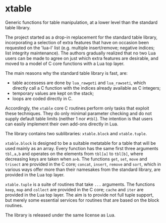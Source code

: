 xtable
======

Generic functions for table manipulation, at a lower level than the 
standard table library.

The project started as a drop-in replacement for the standard table 
library, incorporating a selection of extra features that have on 
occasion been requested on the 'lua-l' list (e.g. multiple insert/remove; 
negative indices; list integrity maintenance). The authors gradually 
realized that no two Lua users can be made to agree on just which 
extra features are desirable, and moved to a model of C core functions 
with a Lua top layer.

The main reasons why the standard table library is fast, are:

  - table accessess are done by `lua_rawgeti` and `lua_rawseti`, 
    which directly call a C function with the indices already 
    available as C integers;
  - temporary values are kept on the stack;
  - loops are coded directly in C.

Accordingly, the `xtable` core C routines perform only tasks that exploit
these techniques. They do only minimal parameter checking and do not 
supply default table limits (neither 1 nor `#tbl`). The intention is
that users can easily implement their own add-ons directly in Lua.

The library contains two sublibraries: `xtable.block` and `xtable.tuple`. 

`xtable.block` is designed to be a suitable metatable for a table
that will be used mainly as an array. Every function has the same
first three arguments `tbl,a,b` and operates on the elements from
`tbl[a]` to `tbl[b]`, where decreasing keys are taken when `a>b`.
The functions `get`, `set`, `move` and `trisect` are provided in
the C core; `concat`, `insert`, `remove` and `sort`, which in various 
ways offer more than their namesakes from the standard library, are 
provided in the Lua top layer.

`xtable.tuple` is a suite of routines that take `...` arguments. The
functions `keep`, `map` and `collect` are provided in the C core;
`cache` and `iter` are provided in the Lua top layer. The aim is to
provide not full tuple support, but merely some essential services for
routines that are based on the block routines.

The library is released under the same license as Lua.

